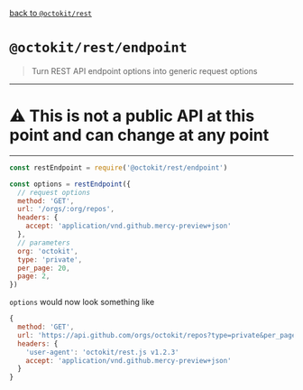 [back to `@octokit/rest`]('..')

# `@octokit/rest/endpoint`

> Turn REST API endpoint options into generic request options

---

# ⚠️ This is not a public API at this point and can change at any point

---

```js
const restEndpoint = require('@octokit/rest/endpoint')

const options = restEndpoint({
  // request options
  method: 'GET',
  url: '/orgs/:org/repos',
  headers: {
    accept: 'application/vnd.github.mercy-preview+json'
  },
  // parameters
  org: 'octokit',
  type: 'private',
  per_page: 20,
  page: 2,
})
```

`options` would now look something like

```js
{
  method: 'GET',
  url: 'https://api.github.com/orgs/octokit/repos?type=private&per_page=20&page=2',
  headers: {
    'user-agent': 'octokit/rest.js v1.2.3'
    accept: 'application/vnd.github.mercy-preview+json'
  }
}
```

